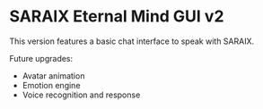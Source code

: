 # SARAIX Eternal Mind GUI v2

This version features a basic chat interface to speak with SARAIX.

Future upgrades:
- Avatar animation
- Emotion engine
- Voice recognition and response
